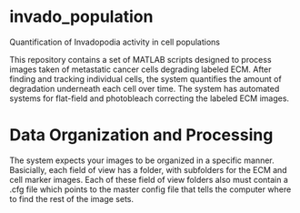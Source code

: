 invado_population
=================

Quantification of Invadopodia activity in cell populations

This repository contains a set of MATLAB scripts designed to process images taken of metastatic cancer cells degrading labeled ECM. After finding and tracking individual cells, the system quantifies the amount of degradation underneath each cell over time. The system has automated systems for flat-field and photobleach correcting the labeled ECM images.

Data Organization and Processing
================================

The system expects your images to be organized in a specific manner. Basicially, each field of view has a folder, with subfolders for the ECM and cell marker images. Each of these field of view folders also must contain a .cfg file which points to the master config file that tells the computer where to find the rest of the image sets.

